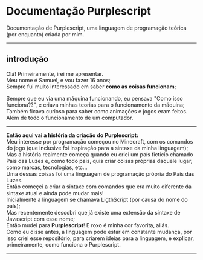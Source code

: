 # Documentação Purplescript
Documentação de Purplescript, uma linguagem de programação teórica (por enquanto) criada por mim.

---
## introdução

Olá! Primeiramente, irei me apresentar.  
Meu nome é Samuel, e vou fazer 16 anos;  
Sempre fui muito interessado em saber **como as coisas funcionam**;  

Sempre que eu via uma máquina funcionando, eu pensava "Como isso funciona??", e criava minhas teorias para o funcionamento da máquina;  
Também ficava curioso para saber como animações e jogos eram feitos. Além de todo o funcionamento de um computador.

---
**Então aqui vai a história da criação do Purplescript:**  
Meu interesse por programação começou no Minecraft, com os comandos do jogo (que inclusive foi inspiração para a sintaxe da minha linguagem);  
Mas a história realmente começa quando eu criei um país fictício chamado País das Luzes e, como todo país, quis criar coisas próprias daquele lugar, como marcas, tecnologias, etc...  
Uma dessas coisas foi uma linguagem de programação própria do País das Luzes.  
Então começei a criar a sintaxe com comandos que era muito diferente da sintaxe atual e ainda pode mudar mais!  
Inicialmente a linguagem se chamava LigthScript (por causa do nome do país);  
Mas recentemente descobri que já existe uma extensão da sintaxe de Javascript com esse nome;  
Então mudei para **Purplescript**! E roxo é minha cor favorita, aliás.  
Como eu disse antes, a linguagem pode estar em constante mudança, por isso criei esse repositório, para criarem ideias para a linguagem, e explicar, primeiramente, como funciona o Purplescript.  

---